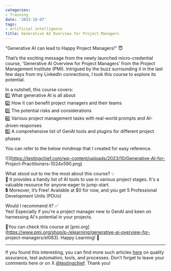 ```yaml
---
categories:
- Training
date: '2023-10-07'
tags:
- artificial intelligence
title: Generative AI Overview for Project Managers
---
```


"Generative AI can lead to Happy Project Managers!" 😇

That’s the exciting message from the newly launched micro-credential course,
'Generative AI Overview for Project Managers' from the Project Management
Institute (PMI). Intrigued by the buzz surrounding it in the last few days
from my LinkedIn connections, I took this course to explore its potential.

In a nutshell, this course covers:  
1️⃣ What generative AI is all about  
2️⃣ How it can benefit project managers and their teams  
3️⃣ The potential risks and considerations  
4️⃣ Various project management tasks with real-world prompts and AI-driven
responses  
5️⃣ A comprehensive list of GenAI tools and plugins for different project
phases

You can refer to the below mindmap that I created for easy reference.

![](https://testingchief.com/wp-content/uploads/2023/10/Generative-AI-for-
Project-Practitioners-1024x590.png)

What stood out to me the most about this course? 💡  
📑 It provides a handy list of AI tools to use in various project stages. It's
a valuable resource for anyone eager to jump-start.  
💲 Moreover, it’s Free! Available at $0 for now, and you get 5 Professional
Development Units (PDUs)

Would I recommend it? ✅  
Yes! Especially if you're a project manager new to GenAI and keen on
harnessing AI's potential in your projects.

🔗You can check this course at
[pmi.org](https://www.pmi.org/shop/p-/elearning/generative-ai-overview-for-
project-managers/el083). Happy Learning! 🚀

* * *

If you found this interesting, you can find more such articles
[here](https://skthetester.github.io/) on quality assurance, test automation,
tools, and processes. Don’t forget to leave your comments here or on X
[@testingchief](https://x.com/testingchief). Thank you!